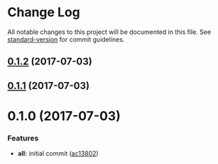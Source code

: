 # Change Log

All notable changes to this project will be documented in this file. See [standard-version](https://github.com/conventional-changelog/standard-version) for commit guidelines.

<a name="0.1.2"></a>
## [0.1.2](https://github.com/willsoto/json-api-denormalizr/compare/v0.1.1...v0.1.2) (2017-07-03)



<a name="0.1.1"></a>
## [0.1.1](https://github.com/willsoto/json-api-denormalizr/compare/v0.1.0...v0.1.1) (2017-07-03)



<a name="0.1.0"></a>
# 0.1.0 (2017-07-03)


### Features

* **all:** initial commit ([ac13802](https://github.com/willsoto/json-api-denormalizr/commit/ac13802))
